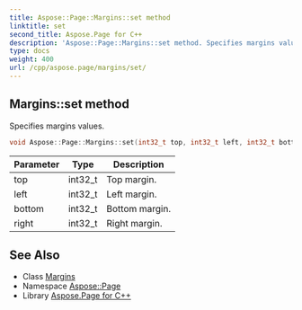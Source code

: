 ```yaml
---
title: Aspose::Page::Margins::set method
linktitle: set
second_title: Aspose.Page for C++
description: 'Aspose::Page::Margins::set method. Specifies margins values in C++.'
type: docs
weight: 400
url: /cpp/aspose.page/margins/set/
---
```

## Margins::set method


Specifies margins values.

```cpp
void Aspose::Page::Margins::set(int32_t top, int32_t left, int32_t bottom, int32_t right)
```


| Parameter | Type | Description |
| --- | --- | --- |
| top | int32_t | Top margin. |
| left | int32_t | Left margin. |
| bottom | int32_t | Bottom margin. |
| right | int32_t | Right margin. |

## See Also

* Class [Margins](../)
* Namespace [Aspose::Page](../../)
* Library [Aspose.Page for C++](../../../)
